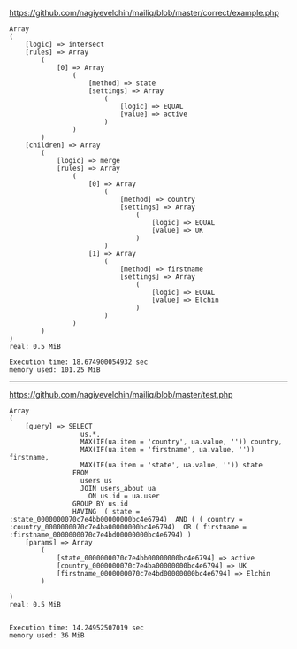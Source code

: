 https://github.com/nagiyevelchin/mailiq/blob/master/correct/example.php

    Array
    (
        [logic] => intersect
        [rules] => Array
            (
                [0] => Array
                    (
                        [method] => state
                        [settings] => Array
                            (
                                [logic] => EQUAL
                                [value] => active
                            )
                    )
            )
        [children] => Array
            (
                [logic] => merge
                [rules] => Array
                    (
                        [0] => Array
                            (
                                [method] => country
                                [settings] => Array
                                    (
                                        [logic] => EQUAL
                                        [value] => UK
                                    )
                            )
                        [1] => Array
                            (
                                [method] => firstname
                                [settings] => Array
                                    (
                                        [logic] => EQUAL
                                        [value] => Elchin
                                    )
                            )
                    )
            )
    )
    real: 0.5 MiB
    
    Execution time: 18.674900054932 sec
    memory used: 101.25 MiB


----------
https://github.com/nagiyevelchin/mailiq/blob/master/test.php

    Array
    (
        [query] => SELECT
                      us.*,
                      MAX(IF(ua.item = 'country', ua.value, '')) country,
                      MAX(IF(ua.item = 'firstname', ua.value, '')) firstname,
                      MAX(IF(ua.item = 'state', ua.value, '')) state
                    FROM
                      users us
                      JOIN users_about ua
                        ON us.id = ua.user
                    GROUP BY us.id
                    HAVING  ( state = :state_0000000070c7e4bb00000000bc4e6794)  AND ( ( country = :country_0000000070c7e4ba00000000bc4e6794)  OR ( firstname = :firstname_0000000070c7e4bd00000000bc4e6794) ) 
        [params] => Array
            (
                [state_0000000070c7e4bb00000000bc4e6794] => active
                [country_0000000070c7e4ba00000000bc4e6794] => UK
                [firstname_0000000070c7e4bd00000000bc4e6794] => Elchin
            )
    
    )
    real: 0.5 MiB
    
    
    Execution time: 14.24952507019 sec
    memory used: 36 MiB
